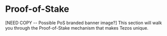 # Proof-of-Stake

[NEED COPY -- Possible PoS branded banner image?] This section will walk you through the Proof-of-Stake mechanism that makes Tezos unique.